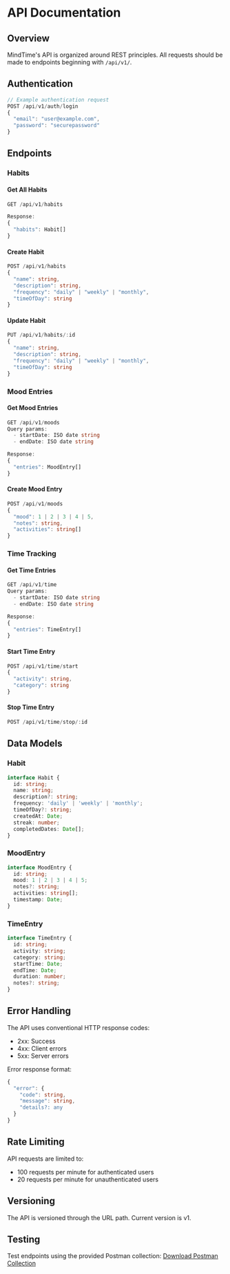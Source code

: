 # API Documentation

## Overview

MindTime's API is organized around REST principles. All requests should be made to endpoints beginning with `/api/v1/`.

## Authentication

```typescript
// Example authentication request
POST /api/v1/auth/login
{
  "email": "user@example.com",
  "password": "securepassword"
}
```

## Endpoints

### Habits

#### Get All Habits
```typescript
GET /api/v1/habits

Response:
{
  "habits": Habit[]
}
```

#### Create Habit
```typescript
POST /api/v1/habits
{
  "name": string,
  "description": string,
  "frequency": "daily" | "weekly" | "monthly",
  "timeOfDay": string
}
```

#### Update Habit
```typescript
PUT /api/v1/habits/:id
{
  "name": string,
  "description": string,
  "frequency": "daily" | "weekly" | "monthly",
  "timeOfDay": string
}
```

### Mood Entries

#### Get Mood Entries
```typescript
GET /api/v1/moods
Query params:
  - startDate: ISO date string
  - endDate: ISO date string

Response:
{
  "entries": MoodEntry[]
}
```

#### Create Mood Entry
```typescript
POST /api/v1/moods
{
  "mood": 1 | 2 | 3 | 4 | 5,
  "notes": string,
  "activities": string[]
}
```

### Time Tracking

#### Get Time Entries
```typescript
GET /api/v1/time
Query params:
  - startDate: ISO date string
  - endDate: ISO date string

Response:
{
  "entries": TimeEntry[]
}
```

#### Start Time Entry
```typescript
POST /api/v1/time/start
{
  "activity": string,
  "category": string
}
```

#### Stop Time Entry
```typescript
POST /api/v1/time/stop/:id
```

## Data Models

### Habit
```typescript
interface Habit {
  id: string;
  name: string;
  description?: string;
  frequency: 'daily' | 'weekly' | 'monthly';
  timeOfDay?: string;
  createdAt: Date;
  streak: number;
  completedDates: Date[];
}
```

### MoodEntry
```typescript
interface MoodEntry {
  id: string;
  mood: 1 | 2 | 3 | 4 | 5;
  notes?: string;
  activities: string[];
  timestamp: Date;
}
```

### TimeEntry
```typescript
interface TimeEntry {
  id: string;
  activity: string;
  category: string;
  startTime: Date;
  endTime: Date;
  duration: number;
  notes?: string;
}
```

## Error Handling

The API uses conventional HTTP response codes:
- 2xx: Success
- 4xx: Client errors
- 5xx: Server errors

Error response format:
```typescript
{
  "error": {
    "code": string,
    "message": string,
    "details?: any
  }
}
```

## Rate Limiting

API requests are limited to:
- 100 requests per minute for authenticated users
- 20 requests per minute for unauthenticated users

## Versioning

The API is versioned through the URL path. Current version is v1.

## Testing

Test endpoints using the provided Postman collection:
[Download Postman Collection](https://api.mindtime.app/postman/collection.json)